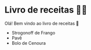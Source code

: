 # Livro de receitas :man_cook:

Olá! Bem vindo ao livro de receitas :wave:

 - Strogonoff de Frango
 - Pavê
 - Bolo de Cenoura
